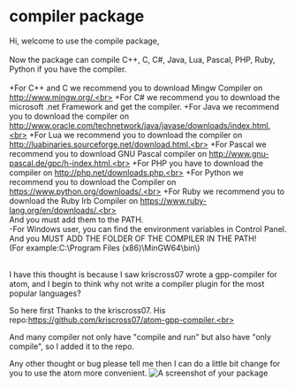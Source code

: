 # compiler package

Hi, welcome to use the compile package,<br>
<br>
Now the package can compile C++, C, C#, Java, Lua, Pascal, PHP, Ruby, Python if you have the compiler.<br>
<br>
+For C++ and C we recommend you to download Mingw Compiler on http://www.mingw.org/.<br>
+For C# we recommend you to download the microsoft .net Framework and get the compiler.
+For Java we recommend you to download the compiler on http://www.oracle.com/technetwork/java/javase/downloads/index.html.<br>
+For Lua we recommend you to download the compiler on http://luabinaries.sourceforge.net/download.html.<br>
+For Pascal we recommend you to download GNU Pascal compiler on http://www.gnu-pascal.de/gpc/h-index.html.<br>
+For PHP you have to download the compiler on http://php.net/downloads.php.<br>
+For Python we recommend you to download the Compiler on https://www.python.org/downloads/.<br>
+For Ruby we recommend you to download the Ruby Irb Compiler on https://www.ruby-lang.org/en/downloads/.<br>
<br>
And you must add them to the PATH.<br>
-For Windows user, you can find the environment variables in Control Panel.<br>
 And you MUST ADD THE FOLDER OF THE COMPILER IN THE PATH!<br>
 (For example:C:\\Program Files (x86)\\MinGW64\\bin\\)<br>
<br>


I have this thought is because I saw kriscross07 wrote a gpp-compiler for atom, and I begin to think why not write a compiler plugin for the most popular languages?

So here first Thanks to the kriscross07. His repo:https://github.com/kriscross07/atom-gpp-compiler.<br>

And many compiler not only have "compile and run" but also have "only compile", so I added it to the repo.

Any other thought or bug please tell me then I can do a little bit change for you to use the atom more convenient.
![A screenshot of your package](https://f.cloud.github.com/assets/69169/2290250/c35d867a-a017-11e3-86be-cd7c5bf3ff9b.gif)

